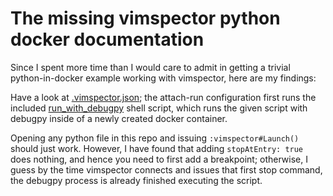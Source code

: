 # The missing vimspector python docker documentation

Since I spent more time than I would care to admit in getting a trivial python-in-docker example
working with vimspector, here are my findings:

Have a look at [.vimspector.json](/.vimspector.json); the attach-run configuration first runs
the included [run_with_debugpy](/run_with_debugpy) shell script, which runs the given script with debugpy inside
of a newly created docker container.

Opening any python file in this repo and issuing `:vimspector#Launch()` should just work.
However, I have found that adding `stopAtEntry: true` does nothing, and hence you need to first
add a breakpoint; otherwise, I guess by the time vimspector connects and issues that first stop
command, the debugpy process is already finished executing the script.
